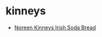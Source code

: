# kinneys

 * [Noreen Kinneys Irish Soda Bread](../../index/n/noreen-kinneys-irish-soda-bread-241956.json)
